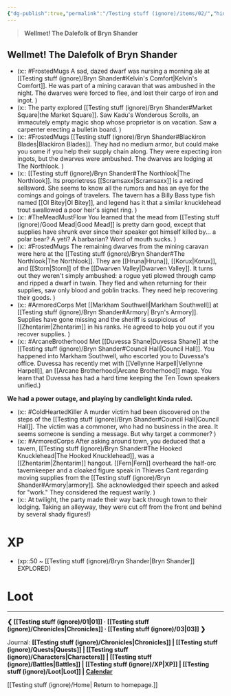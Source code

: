 ```yaml
---
{"dg-publish":true,"permalink":"/Testing stuff (ignore)/items/02/","hideInGraph":true}
---
```


> **Wellmet! The Dalefolk of Bryn Shander**
## Wellmet! The Dalefolk of Bryn Shander
- (x:: #FrostedMugs A sad, dazed dwarf was nursing a morning ale at [[Testing stuff (ignore)/Bryn Shander#Kelvin's Comfort\|Kelvin's Comfort]]. He was part of a mining caravan that was ambushed in the night. The dwarves were forced to flee, and lost their cargo of iron and ingot. )
- (x:: The party explored [[Testing stuff (ignore)/Bryn Shander#Market Square\|the Market Square]]. Saw Kadu's Wonderous Scrolls, an immacutely empty magic shop whose proprietor is on vacation. Saw a carpenter erecting a bulletin board. )
- (x:: #FrostedMugs [[Testing stuff (ignore)/Bryn Shander#Blackiron Blades\|Blackiron Blades]]. They had no medium armor, but could make you some if you help their supply chain along. They were expecting iron ingots, but the dwarves were ambushed. The dwarves are lodging at The Northlook. )
- (x:: [[Testing stuff (ignore)/Bryn Shander#The Northlook\|The Northlook]]. Its proprietress [[Scramsaxx\|Scramsaxx]] is a retired sellsword. She seems to know all the rumors and has an eye for the comings and goings of travelers. The tavern has a Billy Bass type fish named [[Ol Bitey\|Ol Bitey]], and legend has it that a similar knucklehead trout swallowed a poor heir's signet ring. )
- (x:: #TheMeadMustFlow You learned that the mead from [[Testing stuff (ignore)/Good Mead\|Good Mead]] is pretty darn good, except that supplies have shrunk ever since their speaker got himself killed by... a polar bear? A yeti? A barbarian? Word of mouth sucks. )
- (x:: #FrostedMugs The remaining dwarves from the mining caravan were here at the [[Testing stuff (ignore)/Bryn Shander#The Northlook\|The Northlook]]. They are [[Hruna\|Hruna]], [[Korux\|Korux]], and [[Storn\|Storn]] of the [[Dwarven Valley\|Dwarven Valley]]. It turns out they weren't simply ambushed: a rogue yeti plowed through camp and ripped a dwarf in twain. They fled and when returning for their supplies, saw only blood and goblin tracks. They need help recovering their goods. )
- (x:: #ArmoredCorps Met [[Markham Southwell\|Markham Southwell]] at [[Testing stuff (ignore)/Bryn Shander#Armory\| Bryn's Armory]]. Supplies have gone missing and the sheriff is suspicious of [[Zhentarim\|Zhentarim]] in his ranks. He agreed to help you out if you recover supplies. )
- (x:: #ArcaneBrotherhood Met [[Duvessa Shane\|Duvessa Shane]] at the [[Testing stuff (ignore)/Bryn Shander#Council Hall\|Council Hall]]. You happened into Markham Southwell, who escorted you to Duvessa's office. Duvessa has recently met with [[Vellynne Harpell\|Vellynne Harpell]], an [[Arcane Brotherhood\|Arcane Brotherhood]] mage. You learn that Duvessa has had a hard time keeping the Ten Town speakers unified.)

**We had a power outage, and playing by candlelight kinda ruled.**

- (x:: #ColdHeartedKiller A murder victim had been discovered on the steps of the [[Testing stuff (ignore)/Bryn Shander#Council Hall\|Council Hall]]. The victim was a commoner, who had no business in the area. It seems someone is sending a message. But why target a commoner? )
- (x:: #ArmoredCorps After asking around town, you deduced that a tavern, [[Testing stuff (ignore)/Bryn Shander#The Hooked Knucklehead\|The Hooked Knucklehead]], was a [[Zhentarim\|Zhentarim]] hangout. [[Fern\|Fern]] overheard the half-orc tavernkeeper and a cloaked figure speak in Thieves Cant regarding moving supplies from the [[Testing stuff (ignore)/Bryn Shander#Armory\|armory]]. She acknowledged their speech and asked for "work." They considered the request warily. )
- (x:: At twilight, the party made their way back through town to their lodging. Taking an alleyway, they were cut off from the front and behind by several shady figures!)


# XP
- (xp::50 ~ [[Testing stuff (ignore)/Bryn Shander\|Bryn Shander]] EXPLORED)

# Loot

---
**❮ [[Testing stuff (ignore)/01\|01]] · [[Testing stuff (ignore)/Chronicles\|Chronicles]] ·  [[Testing stuff (ignore)/03\|03]] ❯**

Journal: **[[Testing stuff (ignore)/Chronicles\|Chronicles]] | [[Testing stuff (ignore)/Quests\|Quests]] |  [[Testing stuff (ignore)/Characters\|Characters]] | [[Testing stuff (ignore)/Battles\|Battles]] | [[Testing stuff (ignore)/XP\|XP]] | [[Testing stuff (ignore)/Loot\|Loot]] | [Calendar](https://app.fantasy-calendar.com/calendars/38f9e3f5098bac1f655a4fb4241f35eb)**

[[Testing stuff (ignore)/Home\| Return to homepage.]]
